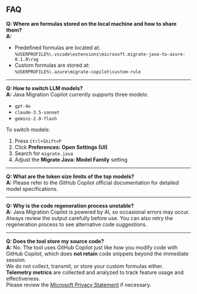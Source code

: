 ## FAQ

**Q: Where are formulas stored on the local machine and how to share them?**  
**A:**  
- Predefined formulas are located at:  
  `%USERPROFILE%\.vscode\extensions\microsoft.migrate-java-to-azure-0.1.0\rag`
- Custom formulas are stored at:  
  `%USERPROFILE%\.azure\migrate-copilot\custom-rule`

---

**Q: How to switch LLM models?**  
**A:** Java Migration Copilot currently supports three models:
- `gpt-4o`
- `claude-3.5-sonnet`
- `gemini-2.0-flash`

To switch models:
1. Press `Ctrl+Shift+P`  
2. Click **Preferences: Open Settings (UI)**  
3. Search for `migrate.java`  
4. Adjust the **Migrate Java: Model Family** setting

---

**Q: What are the token size limits of the top models?**  
**A:** Please refer to the GitHub Copilot official documentation for detailed model specifications.

---

**Q: Why is the code regeneration process unstable?**  
**A:** Java Migration Copilot is powered by AI, so occasional errors may occur. Always review the output carefully before use. You can also retry the regeneration process to see alternative code suggestions.

---

**Q: Does the tool store my source code?**  
**A:** No. The tool uses GitHub Copilot just like how you modify code with GitHub Copilot, which does **not retain** code snippets beyond the immediate session.  
We do not collect, transmit, or store your custom formulas either.  
**Telemetry metrics** are collected and analyzed to track feature usage and effectiveness.  
Please review the [Microsoft Privacy Statement](https://privacy.microsoft.com) if necessary.